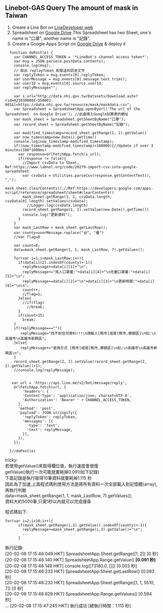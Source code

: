 ## Linebot-GAS Query The amount of mask in Taiwan

1. Create a Line Bot on [LineDeveloper web ](https://developers.line.biz/zh-hant/)
2. Spreadsheet on [Google Drive](https://drive.google.com)
   This Spreadsheet has two Sheet, one's name is "口罩", another name is "記錄".
3. Create a Google Apps Script on [Google Drive](https://drive.google.com) & deploy it
```
  function doPost(e) {
    var CHANNEL_ACCESS_TOKEN = '*LineBot's channel access token*';
    var msg = JSON.parse(e.postData.contents);
    console.log(msg);
    // 取出 replayToken 和發送的訊息文字
    var replyToken = msg.events[0].replyToken;
    var userMessage = msg.events[0].message.text.trim();
    var userID = msg.events[0].source.userId;
    var replyMessage="";

    var s_url="http://data.nhi.gov.tw/Datasets/Download.ashx?rid=A21030000I-D50001-001&l=https://data.nhi.gov.tw/resource/mask/maskdata.csv";
    var Spreadsheet = SpreadsheetApp.openByUrl('The url of the Spreadsheet  on Google Drive'); //此處填入Google試算表的網址
    var mask_sheet = Spreadsheet.getSheetByName("口罩");
    var record_sheet = Spreadsheet.getSheetByName("記錄");

    var modified_timestamp=record_sheet.getRange(1, 2).getValue()
    var now_timestamp=new Date().getTime()
    console.log(now_timestamp-modified_timestamp);
    if((now_timestamp-modified_timestamp)>180000){//Update if over 3 minutes(180*1000ms)
      var response=UrlFetchApp.fetch(s_url);
      if(response != false){
        //Import csvData to Sheet, Ref:https://www.labnol.org/code/20279-import-csv-into-google-spreadsheet
        var csvData = Utilities.parseCsv(response.getContentText(), ",");    
        mask_sheet.clearContents();//Ref:https://developers.google.com/apps-script/reference/spreadsheet/sheet#clearContents()
        mask_sheet.getRange(1, 1, csvData.length, csvData[0].length).setValues(csvData);
          //Logger.log(csvData.length)
        record_sheet.getRange(1, 2).setValue(new Date().getTime())
        console.log("更新資料");
      }
    }
    var mask_LastRow = mask_sheet.getLastRow();
    var county=userMessage.replace("台", "臺")
    //var flag=0

    var count=0;
    data=mask_sheet.getRange(1, 1, mask_LastRow, 7).getValues();

    for(var i=1;i<mask_LastRow;i++){
      if(data[i][2].indexOf(county)>-1){
        replyMessage+=data[i][1]+"\n";
        replyMessage+="成人口罩量:"+data[i][4]+"\n兒童口罩量:"+data[i][5]+"\n";
        replyMessage+=data[i][2]+"\n"+data[i][3]+"\n更新時間:"+data[i][6]+"\n\n";
        count++;
        //flag=1;
      }else{
        //if(flag)
          //break;
      }
      if(count>15)
        break;
    }
    if(replyMessage===""){
       replyMessage="找不到任何資料!!!\n請輸入[縣市]或是[縣市,鄉鎮區]\n如:\n高雄市\n高雄市新興區";
    }else{
       replyMessage+="查詢方式 [縣市]或是[縣市,鄉鎮區]\n如:\n高雄市\n高雄市新興區\n";
    }
    record_sheet.getRange(2, 2).setValue(record_sheet.getRange(2, 2).getValue()+1);
    //console.log(replyMessage);


   var url = 'https://api.line.me/v2/bot/message/reply';
    UrlFetchApp.fetch(url, {
        'headers': {
        'Content-Type': 'application/json; charset=UTF-8',
        'Authorization': 'Bearer ' + CHANNEL_ACCESS_TOKEN,
      },
      'method': 'post',
      'payload': JSON.stringify({
        'replyToken': replyToken,
        'messages': [{
          'type': 'text',
          'text': replyMessage,
        }],
      }),
    });

  }//doPost(e)
```

tricky:  
若使用getValue()來取得欄位值，執行速度會很慢  
getValue()執行一次可能就要耗掉0.091(如下記錄)  
下面記錄是執行取得10筆資料就要耗掉1.115 秒  
因此為了加速,上面程式碼則使用方法是將所有資料一次全部載入到記憶體(array),再執行判斷  
data=mask_sheet.getRange(1, 1, mask_LastRow, 7).getValues();  
資料大約5000筆,只需1秒以內就可以完成搜尋  


程式碼如下:
```
for(var i=2;i<10;i++){
      if(mask_sheet.getRange(i,3).getValue().indexOf(county)>-1){
        replyMessage+=mask_sheet.getRange(i,3).getValue()+"\n";
        ...
      }
```

執行記錄:  
[20-02-08 17:15:46:049 HKT] SpreadsheetApp.Sheet.getRange([1, 2]) [0 秒]  
[20-02-08 17:15:46:140 HKT] SpreadsheetApp.Range.getValue() **[0.091 秒]**  
[20-02-08 17:15:46:149 HKT] console.log([73180.0, []]) [0.003 秒]  
[20-02-08 17:15:46:233 HKT] SpreadsheetApp.Sheet.getLastRow() [0.083 秒]  
[20-02-08 17:15:46:233 HKT] SpreadsheetApp.Sheet.getRange([1, 1, 5510, 7]) [0 秒]  
[20-02-08 17:15:46:829 HKT] SpreadsheetApp.Range.getValues() [0.594 秒]  
...
[20-02-08 17:15:47:245 HKT] 執行成功 [總執行時間：1.115 秒]  
